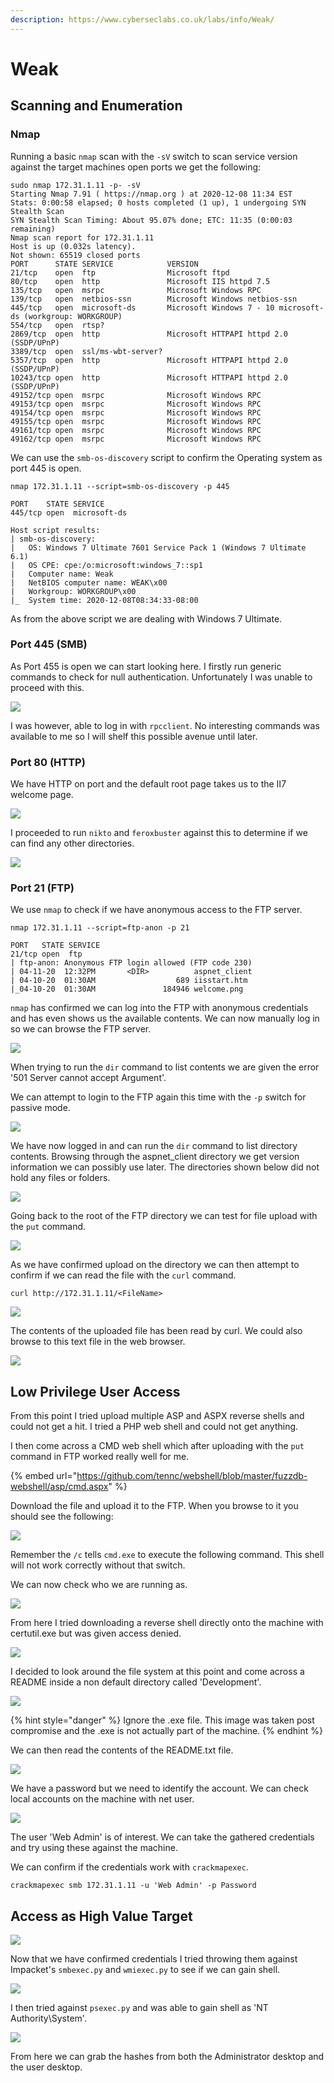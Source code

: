 ```yaml
---
description: https://www.cyberseclabs.co.uk/labs/info/Weak/
---
```


# Weak

## Scanning and Enumeration

### Nmap

Running a basic `nmap` scan with the `-sV` switch to scan service version against the target machines open ports we get the following:

```
sudo nmap 172.31.1.11 -p- -sV
Starting Nmap 7.91 ( https://nmap.org ) at 2020-12-08 11:34 EST
Stats: 0:00:58 elapsed; 0 hosts completed (1 up), 1 undergoing SYN Stealth Scan
SYN Stealth Scan Timing: About 95.07% done; ETC: 11:35 (0:00:03 remaining)
Nmap scan report for 172.31.1.11
Host is up (0.032s latency).
Not shown: 65519 closed ports
PORT      STATE SERVICE            VERSION
21/tcp    open  ftp                Microsoft ftpd
80/tcp    open  http               Microsoft IIS httpd 7.5
135/tcp   open  msrpc              Microsoft Windows RPC
139/tcp   open  netbios-ssn        Microsoft Windows netbios-ssn
445/tcp   open  microsoft-ds       Microsoft Windows 7 - 10 microsoft-ds (workgroup: WORKGROUP)
554/tcp   open  rtsp?
2869/tcp  open  http               Microsoft HTTPAPI httpd 2.0 (SSDP/UPnP)
3389/tcp  open  ssl/ms-wbt-server?
5357/tcp  open  http               Microsoft HTTPAPI httpd 2.0 (SSDP/UPnP)
10243/tcp open  http               Microsoft HTTPAPI httpd 2.0 (SSDP/UPnP)
49152/tcp open  msrpc              Microsoft Windows RPC
49153/tcp open  msrpc              Microsoft Windows RPC
49154/tcp open  msrpc              Microsoft Windows RPC
49155/tcp open  msrpc              Microsoft Windows RPC
49161/tcp open  msrpc              Microsoft Windows RPC
49162/tcp open  msrpc              Microsoft Windows RPC
```

We can use the `smb-os-discovery` script to confirm the Operating system as port 445 is open.

```
nmap 172.31.1.11 --script=smb-os-discovery -p 445

PORT    STATE SERVICE
445/tcp open  microsoft-ds

Host script results:
| smb-os-discovery: 
|   OS: Windows 7 Ultimate 7601 Service Pack 1 (Windows 7 Ultimate 6.1)
|   OS CPE: cpe:/o:microsoft:windows_7::sp1
|   Computer name: Weak
|   NetBIOS computer name: WEAK\x00
|   Workgroup: WORKGROUP\x00
|_  System time: 2020-12-08T08:34:33-08:00
```

As from the above script we are dealing with Windows 7 Ultimate.

### Port 445 (SMB)

As Port 455 is open we can start looking here. I firstly run generic commands to check for null authentication. Unfortunately I was unable to proceed with this.

![](<../../../.gitbook/assets/image (446).png>)

I was however, able to log in with `rpcclient`. No interesting commands was available to me so I will shelf this possible avenue until later.

### Port 80 (HTTP)

We have HTTP on port and the default root page takes us to the II7 welcome page.

![](<../../../.gitbook/assets/image (447).png>)

I proceeded to run `nikto` and `feroxbuster` against this to determine if we can find any other directories.

![](<../../../.gitbook/assets/image (448).png>)

### Port 21 (FTP)

We use `nmap` to check if we have anonymous access to the FTP server.

```
nmap 172.31.1.11 --script=ftp-anon -p 21                                                                                                                                                                                      
                                                                                                                                                                                                             
PORT   STATE SERVICE                                                                                                                                                                                                                       
21/tcp open  ftp                                                                                                                                                                                                                           
| ftp-anon: Anonymous FTP login allowed (FTP code 230)                                                                                                                                                                                     
| 04-11-20  12:32PM       <DIR>          aspnet_client                                                                                                                                                                                     
| 04-10-20  01:30AM                  689 iisstart.htm                                                                                                                                                                                      
|_04-10-20  01:30AM               184946 welcome.png                                                                                                                                                                                                                   
```

`nmap` has confirmed we can log into the FTP with anonymous credentials and has even shows us the available contents. We can now manually log in so we can browse the FTP server.

![](<../../../.gitbook/assets/image (449) (1).png>)

When trying to run the `dir` command to list contents we are given the error '501 Server cannot accept Argument'.

We can attempt to login to the FTP again this time with the `-p` switch for passive mode.

![](<../../../.gitbook/assets/image (450) (1).png>)

We have now logged in and can run the `dir` command to list directory contents. Browsing through the aspnet\_client directory we get version information we can possibly use later. The directories shown below did not hold any files or folders.

![](<../../../.gitbook/assets/image (451).png>)

Going back to the root of the FTP directory we can test for file upload with the `put` command.

![](<../../../.gitbook/assets/image (452).png>)

As we have confirmed upload on the directory we can then attempt to confirm if we can read the file with the `curl` command.

```
curl http://172.31.1.11/<FileName>
```

![](<../../../.gitbook/assets/image (453).png>)

The contents of the uploaded file has been read by curl. We could also browse to this text file in the web browser.

![](<../../../.gitbook/assets/image (454) (1).png>)

## Low Privilege User Access

From this point I tried upload multiple ASP and ASPX reverse shells and could not get a hit. I tried a PHP web shell and could not get anything.

I then come across a CMD web shell which after uploading with the `put` command in FTP worked really well for me.

{% embed url="https://github.com/tennc/webshell/blob/master/fuzzdb-webshell/asp/cmd.aspx" %}

Download the file and upload it to the FTP. When you browse to it you should see the following:

![](<../../../.gitbook/assets/image (455).png>)

Remember the `/c` tells `cmd.exe` to execute the following command. This shell will not work correctly without that switch.

We can now check who we are running as.

![](<../../../.gitbook/assets/image (456) (1).png>)

From here I tried downloading a reverse shell directly onto the machine with certutil.exe but was given access denied.

![](<../../../.gitbook/assets/image (457).png>)

I decided to look around the file system at this point and come across a README inside a non default directory called 'Development'.

![](<../../../.gitbook/assets/image (458).png>)

{% hint style="danger" %}
Ignore the .exe file. This image was taken post compromise and the .exe is not actually part of the machine.
{% endhint %}

We can then read the contents of the README.txt file.

![](<../../../.gitbook/assets/image (459) (1).png>)

We have a password but we need to identify the account. We can check local accounts on the machine with net user.

![](<../../../.gitbook/assets/image (460).png>)

The user 'Web Admin' is of interest. We can take the gathered credentials and try using these against the machine.

We can confirm if the credentials work with `crackmapexec`.

```
crackmapexec smb 172.31.1.11 -u 'Web Admin' -p Password
```

## Access as High Value Target

![](<../../../.gitbook/assets/image (461).png>)

Now that we have confirmed credentials I tried throwing them against Impacket's `smbexec.py` and `wmiexec.py` to see if we can gain shell.

![](<../../../.gitbook/assets/image (462).png>)

I then tried against `psexec.py` and was able to gain shell as 'NT Authority\System'.

![](<../../../.gitbook/assets/image (463).png>)

From here we can grab the hashes from both the Administrator desktop and the user desktop.
